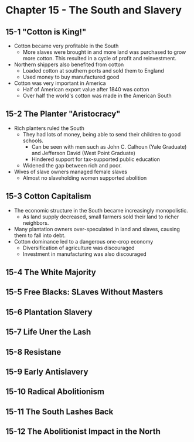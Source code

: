 # Chapter 15 - The South and Slavery

## 15-1 "Cotton is King!"
+ Cotton became very profitable in the South
  + More slaves were brought in and more land was purchased to grow more cotton. This resulted in a cycle of profit and reinvestment.
+ Northern shippers also benefited from cotton
  + Loaded cotton at southern ports and sold them to England
  + Used money to buy manufactured good
+ Cotton was very important in America
  + Half of American export value after 1840 was cotton
  + Over half the world's cotton was made in the American South

## 15-2 The Planter "Aristocracy"
+ Rich planters ruled the South
  + They had lots of money, being able to send their children to good schools.
    + Can be seen with men such as John C. Calhoun (Yale Graduate) and Jefferson David (West Point Graduate)
    + Hindered support for tax-supported public education
  + Widened the gap between rich and poor. 
+ Wives of slave owners managed female slaves 
  + Almost no slaveholding women supported abolition

## 15-3 Cotton Capitalism
+ The economic structure in the South became increasingly monopolistic. 
  + As land supply decreased, small farmers sold their land to richer neighbors. 
+ Many plantation owners over-speculated in land and slaves, causing them to fall into debt.
+ Cotton dominance led to a dangerous one-crop economy
  + Diversification of agriculture was discouraged
  + Investment in manufacturing was also discouraged

## 15-4 The White Majority

## 15-5 Free Blacks: SLaves Without Masters

## 15-6 Plantation Slavery

## 15-7 Life Uner the Lash

## 15-8 Resistane

## 15-9 Early Antislavery

## 15-10 Radical Abolitionism

## 15-11 The South Lashes Back

## 15-12 The Abolitionist Impact in the North
